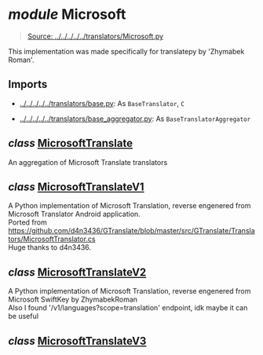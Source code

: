 # *module* **Microsoft**

> [Source: ../../../../../translators/Microsoft.py](../../../../../translators/Microsoft.py#L0)

This implementation was made specifically for translatepy by 'Zhymabek Roman'.

## Imports

- [../../../../../translators/base.py](../../../../../translators/base.py): As `BaseTranslator`, `C`

- [../../../../../translators/base_aggregator.py](../../../../../translators/base_aggregator.py): As `BaseTranslatorAggregator`

## *class* [**MicrosoftTranslate**](../../../../../translators/Microsoft.py#L23-L32)

An aggregation of Microsoft Translate translators

## *class* [**MicrosoftTranslateV1**](../../../../../translators/Microsoft.py#L37-L141)

A Python implementation of Microsoft Translation, reverse engenered from Microsoft Translator Android application.  
Ported from https://github.com/d4n3436/GTranslate/blob/master/src/GTranslate/Translators/MicrosoftTranslator.cs  
Huge thanks to d4n3436.

## *class* [**MicrosoftTranslateV2**](../../../../../translators/Microsoft.py#L144-L187)

A Python implementation of Microsoft Translation, reverse engenered from Microsoft SwiftKey by ZhymabekRoman  
Also I found '/v1/languages?scope=translation' endpoint, idk maybe it can be useful

## *class* [**MicrosoftTranslateV3**](../../../../../translators/Microsoft.py#L189-L254)
